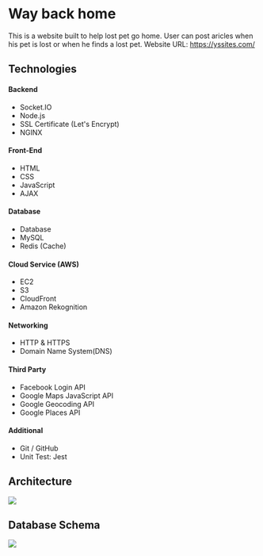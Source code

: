 # Way back home
This is a website built to help lost pet go home. User can post aricles when his pet is lost or when he finds a lost pet.
Website URL: https://yssites.com/

## Technologies
#### Backend
* Socket.IO
* Node.js
* SSL Certificate (Let's Encrypt)
* NGINX
#### Front-End
* HTML
* CSS
* JavaScript
* AJAX
#### Database
* Database
* MySQL
* Redis (Cache)
#### Cloud Service (AWS)
* EC2
* S3
* CloudFront
* Amazon Rekognition
#### Networking
* HTTP & HTTPS
* Domain Name System(DNS)
#### Third Party
* Facebook Login API
* Google Maps JavaScript API
* Google Geocoding API
* Google Places API
#### Additional
* Git / GitHub
* Unit Test: Jest

## Architecture
![](https://i.imgur.com/WixuM8G.png)

## Database Schema
![](https://i.imgur.com/SfcCH3O.png)



